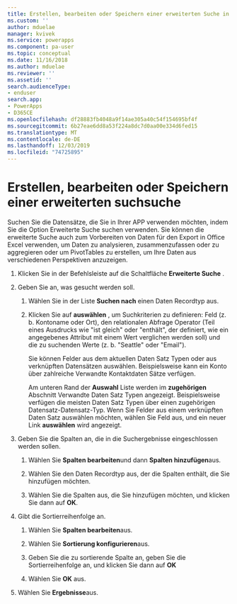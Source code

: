 ```yaml
---
title: Erstellen, bearbeiten oder Speichern einer erweiterten Suche in der Suche in Modell gesteuerten powerapps | MicrosoftDocs
ms.custom: ''
author: mduelae
manager: kvivek
ms.service: powerapps
ms.component: pa-user
ms.topic: conceptual
ms.date: 11/16/2018
ms.author: mduelae
ms.reviewer: ''
ms.assetid: ''
search.audienceType:
- enduser
search.app:
- PowerApps
- D365CE
ms.openlocfilehash: df28883fb4048a9f14ae305a40c54f154695bf4f
ms.sourcegitcommit: 6b27eae6dd8a53f224a8dc7d0aa00e334d6fed15
ms.translationtype: MT
ms.contentlocale: de-DE
ms.lasthandoff: 12/03/2019
ms.locfileid: "74725895"
---
```

# <a name="create-edit-or-save-an-advanced-find-search"></a>Erstellen, bearbeiten oder Speichern einer erweiterten suchsuche

Suchen Sie die Datensätze, die Sie in Ihrer APP verwenden möchten, indem Sie die Option Erweiterte Suche suchen verwenden. Sie können die erweiterte Suche auch zum Vorbereiten von Daten für den Export in Office Excel verwenden, um Daten zu analysieren, zusammenzufassen oder zu aggregieren oder um PivotTables zu erstellen, um Ihre Daten aus verschiedenen Perspektiven anzuzeigen.  
  
1. Klicken Sie in der Befehlsleiste auf die Schaltfläche **Erweiterte Suche** .
  
2. Geben Sie an, was gesucht werden soll.  
  
   1.  Wählen Sie in der Liste **Suchen nach** einen Daten Recordtyp aus.  
  
   2.  Klicken Sie auf **auswählen** , um Suchkriterien zu definieren: Feld (z. b. Kontoname oder Ort), den relationalen Abfrage Operator (Teil eines Ausdrucks wie "ist gleich" oder "enthält", der definiert, wie ein angegebenes Attribut mit einem Wert verglichen werden soll) und die zu suchenden Werte (z. b. "Seattle" oder "Email").  
  
       Sie können Felder aus dem aktuellen Daten Satz Typen oder aus verknüpften Datensätzen auswählen. Beispielsweise kann ein Konto über zahlreiche Verwandte Kontaktdaten Sätze verfügen.  
  
       Am unteren Rand der **Auswahl** Liste werden im **zugehörigen** Abschnitt Verwandte Daten Satz Typen angezeigt. Beispielsweise verfügen die meisten Daten Satz Typen über einen zugehörigen Datensatz-Datensatz-Typ. Wenn Sie Felder aus einem verknüpften Daten Satz auswählen möchten, wählen Sie Feld aus, und ein neuer Link **auswählen** wird angezeigt.  



3. Geben Sie die Spalten an, die in die Suchergebnisse eingeschlossen werden sollen.  
  
   1.  Wählen Sie **Spalten bearbeiten**und dann **Spalten hinzufügen**aus.  
  
   2.  Wählen Sie den Daten Recordtyp aus, der die Spalten enthält, die Sie hinzufügen möchten.  
  
   3.  Wählen Sie die Spalten aus, die Sie hinzufügen möchten, und klicken Sie dann auf **OK**.  
  
4. Gibt die Sortierreihenfolge an.  
  
   1.  Wählen Sie **Spalten bearbeiten**aus.  
  
   2.  Wählen Sie **Sortierung konfigurieren**aus.  
  
   3.  Geben Sie die zu sortierende Spalte an, geben Sie die Sortierreihenfolge an, und klicken Sie dann auf **OK**  
  
   4.  Wählen Sie **OK** aus.  
  
5. Wählen Sie **Ergebnisse**aus.  
  
